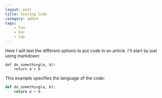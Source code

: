 ```yaml
---
layout: post
title: Testing Code
category: added
tags:
    - foo
    - bar
    - zap
---
```


Here I will test the different options to put code in an article. I'll
start by just using markdown:

```
def do_something(a, b):
    return a + b
```

This example specifies the language of the code:

```python
def do_something(a, b):
    return a + b
```
